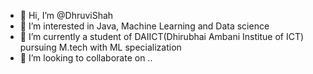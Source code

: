- 👋 Hi, I’m @DhruviShah
- 👀 I’m interested in Java, Machine Learning and Data science
- 🌱 I’m currently a student of DAIICT(Dhirubhai Ambani Institue of ICT) pursuing M.tech with ML specialization
- 💞️ I’m looking to collaborate on ..


<!---
180130107094/180130107094 is a ✨ special ✨ repository because its `README.md` (this file) appears on your GitHub profile.
You can click the Preview link to take a look at your changes.
--->
